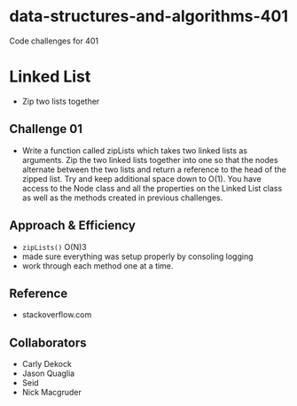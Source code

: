 # data-structures-and-algorithms-401
Code challenges for 401

# Linked List
  * Zip two lists together

## Challenge 01
  * Write a function called zipLists which takes two linked lists as arguments. Zip the two linked lists together into one so that the nodes alternate between the two lists and return a reference to the head of the zipped list. Try and keep additional space down to O(1). You have access to the Node class and all the properties on the Linked List class as well as the methods created in previous challenges.

## Approach & Efficiency
 * `zipLists()` O(N)3 
 * made sure everything was setup properly by consoling logging
 * work through each method one at a time.

## Reference
* stackoverflow.com

 ## Collaborators 
 * Carly Dekock
 * Jason Quaglia
 * Seid
 * Nick Macgruder